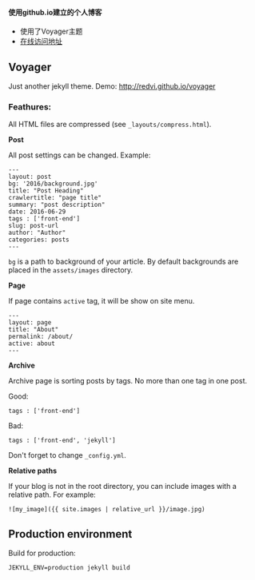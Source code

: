 

#### 使用github.io建立的个人博客

- 使用了Voyager主题
- [在线访问地址](https://songjiyang.github.io/)


## Voyager

Just another jekyll theme. Demo: <http://redvi.github.io/voyager>

### Feathures:

All HTML files are compressed (see `_layouts/compress.html`).

**Post**

All post settings can be changed. Example:

```
---
layout: post
bg: '2016/background.jpg'
title: "Post Heading"
crawlertitle: "page title"
summary: "post description"
date: 2016-06-29
tags : ['front-end']
slug: post-url
author: "Author"
categories: posts
---
```

`bg` is a path to background of your article. By default backgrounds are placed in the `assets/images` directory.

**Page**

If page contains `active` tag, it will be show on site menu.

```
---
layout: page
title: "About"
permalink: /about/
active: about
---
```

**Archive**

Archive page is sorting posts by tags. No more than one tag in one post.

Good:

```
tags : ['front-end']
```

Bad:

```
tags : ['front-end', 'jekyll']
```

Don't forget to change `_config.yml`.

**Relative paths**

If your blog is not in the root directory, you can include images with a relative path. For example:

```
![my_image]({{ site.images | relative_url }}/image.jpg)
```

## Production environment

Build for production:

`JEKYLL_ENV=production jekyll build`
